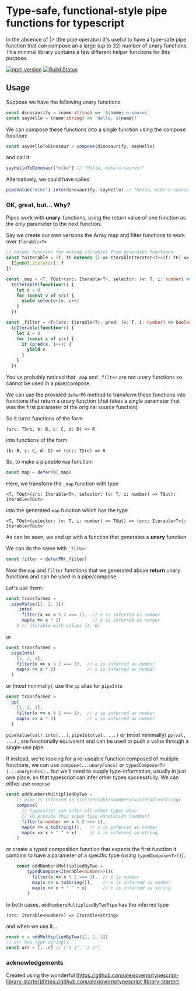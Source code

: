# Type-safe, functional-style pipe functions for typescript

In the absence of |> (the pipe operator) it's useful to have a type-safe pipe function that can compose an a large (up to 32) number of unary functions. This minimal library contains a few different helper functions for this purpose.

[![npm version](http://img.shields.io/npm/v/ts-functional-pipe.svg?style=flat)](https://npmjs.org/package/ts-functional-pipe "View this project on npm")
[![Build Status](https://travis-ci.org/biggyspender/ts-functional-pipe.svg?branch=master)](https://travis-ci.org/biggyspender/ts-functional-pipe)

## Usage

Suppose we have the following unary functions:

```typescript
const dinosaurify = (name:string) => `${name}-o-saurus`
const sayHello = (name:string) => `Hello, ${name}!`
```

We can compose these functions into a single function using the compose function:

```typescript
const sayHelloToDinosaur = compose(dinosaurify, sayHello)
```

and call it

```typescript
sayHelloToDinosaur("mike") // "Hello, mike-o-saurus!"
```

Alternatively, we could have called

```typescript
pipeValue("mike").into(dinosaurify, sayHello) // "Hello, mike-o-saurus!"
```

### OK, great, but... Why?

Pipes work with **unary**-functions, using the return value of one function as the only parameter to the next function.

Say we create our own versions the Array map and filter functions to work over `Iterable<T>`

```typescript
// helper function for making iterables from generator functions
const toIterable = <T, TF extends () => IterableIterator<T>>(f: TF) => ({
  [Symbol.iterator]: f
})

const _map = <T, TOut>(src: Iterable<T>, selector: (v: T, i: number) => TOut): Iterable<TOut> =>
  toIterable(function*() {
    let c = 0
    for (const v of src) {
      yield selector(v, c++)
    }
  })

const _filter = <T>(src: Iterable<T>, pred: (v: T, i: number) => boolean): Iterable<T> =>
  toIterable(function*() {
    let i = 0
    for (const x of src) {
      if (pred(x, i++)) {
        yield x
      }
    }
  })
```

You've probably noticed that `_map` and `_filter` are not unary functions so cannot be used in a pipe/compose.

We can use the provided `deferP0` method to transform these functions into functions that return a unary function (that takes a single parameter that was the first parameter of the original source function)

So it turns functions of the form

    (src: TSrc, b: B, c: C, d: D) => R 
    
into functions of the form

    (b: B, c: C, d: D) => (src: TSrc) => R

So, to make a pipeable `map` function:

```typescript
const map = deferP0(_map)
```

Here, we transform the `_map` function with type 


    <T, TOut>(src: Iterable<T>, selector: (v: T, i: number) => TOut): Iterable<TOut> 
    
into the generated `map` function which has the type 

    <T, TOut>(selector: (v: T, i: number) => TOut) => (src: Iterable<T>): Iterable<TOut>

As can be seen, we end up with a function that generates a **unary** function.

We can do the same with `_filter`

```typescript
const filter = deferP0(_filter)
```

Now the `map` and `filter` functions that we generated above **return** unary functions and can be used in a pipe/compose.

Let's use them:

```typescript
const transformed = 
  pipeValue([1, 2, 3])
    .into(
      filter(x => x % 2 === 1),  // x is inferred as number
      map(x => x * 2)            // x is inferred as number
    ) // iterable with values [2, 6]
```

or

```typescript
const transformed = 
  pipeInto(
    [1, 2, 3],
    filter(x => x % 2 === 1),  // x is inferred as number
    map(x => x * 2)            // x is inferred as number
  )
```

or (most minimally), use the `pp` alias for `pipeInto`

```typescript
const transformed = 
  pp(
    [1, 2, 3],
    filter(x => x % 2 === 1),  // x is inferred as number
    map(x => x * 2)            // x is inferred as number
  )
```

`pipeValue(val).into(...)`, `pipeInto(val, ...)` or (most minimally) `pp(val, ...)`  , are functionally equivalent and can be used to push a value through a single-use pipe.


If instead, we're looking for a re-useable function composed of multiple functions, we can use `compose(...unaryFuncs)` or `typedCompose<T>(...unaryFuncs)`... but we'll need to supply type-information, usually in just one place, so that typescript can infer other types successfully. We can either use `compose`

```typescript
const oddNumbersMultipliedByTwo =
    // pipe is inferred as (src:Iterable<number>)=>Iterable<string>
    compose(
      // typescript can infer all other types when 
      // we provide this input type annotation (number)
      filter(x:number => x % 2 === 1), 
      map(x => x.toString()),   // x is inferred as number
      map(x => x + " " + x)     // x is inferred as string
    )
```

or create a typed composition function that expects the first function it contains to have a parameter of a specific type (using `typedCompose<T>()`):

```typescript
    const oddNumbersMultipliedByTwo =
        typedCompose<Iterable<number>>()( 
          filter(x => x % 2 === 1),  // x is number
          map(x => x.toString()),    // x is inferred as number
          map(x => x + " " + x)      // x is inferred as string
        )
```

In both cases, `oddNumbersMultipliedByTwoPipe` has the inferred type

    (src: Iterable<number>) => Iterable<string>

and when we use it...

```typescript
const r = oddMultipliedByTwo([1, 2, 3]) 
// arr has type string[]
const arr = [...r] // ["1 1", "2 2"]
```

### acknowledgements

Created using the wonderful [https://github.com/alexjoverm/typescript-library-starter](https://github.com/alexjoverm/typescript-library-starter).
